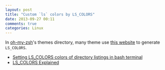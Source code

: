 ```yaml
---
layout: post
title: "Custom `ls` colors by LS_COLORS"
date: 2013-09-27 00:11
comments: true
categories: Linux
---
```


In [oh-my-zsh]()'s themes directory, many theme use [this website](http://geoff.greer.fm/lscolors/) to generate `LS_COLORS`.

* [Setting LS_COLORS colors of directory listings in bash terminal](http://leocharre.com/articles/setting-ls_colors-colors-of-directory-listings-in-bash-terminal/)
* [LS_COLORS Explained](http://blog.twistedcode.org/)
